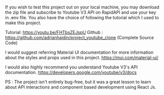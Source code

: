 If you wish to test this project out on your local machine, you may download the zip file and subscribe to Youtube V3 API on RapidAPI and use your key in .env file.
You also have the choice of following the tutorial which I used to make this project.

Tutorial: https://youtu.be/FHTbsZEJspU
Github : https://github.com/adrianhajdin/project_youtube_clone (Complete Source Code)

I would suggest referring Material UI documentation for more information about the styles and props used in this project.
https://mui.com/material-ui/

I would also highly recommend you understand Youtube V3's API documentation.
https://developers.google.com/youtube/v3/docs

PS : The project isn't entirely bug-free, but it was a great lesson to learn about API interactions and component based development using React Js.